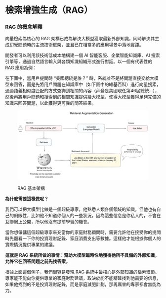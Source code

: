 # 檢索增強生成（RAG）

### RAG 的概念解釋

向量檢索為核心的 RAG 架構已成為解決大模型獲取最新外部知識，同時解決其生成幻覺問題時的主流技術框架，並且已在相當多的應用場景中落地實踐。

開發者可以利用該技術低成本地構建一個 AI 智能客服、企業智能知識庫、AI 搜索引擎等，通過自然語言輸入與各類知識組織形式進行對話。以一個有代表性的 RAG 應用為例：

在下圖中，當用戶提問時 “美國總統是誰？” 時，系統並不是將問題直接交給大模型來回答，而是先將用戶問題在知識庫中（如下圖中的維基百科）進行向量搜索，通過語義相似度匹配的方式查詢到相關的內容（拜登是美國現任第46屆總統…），然後再將用戶問題和搜索到的相關知識提供給大模型，使得大模型獲得足夠完備的知識來回答問題，以此獲得更可靠的問答結果。

<figure><img src="../../../.gitbook/assets/image (180).png" alt=""><figcaption><p>RAG 基本架構</p></figcaption></figure>

**為什麼需要這樣做呢？**

我們可以把大模型比做是一個超級專家，他熟悉人類各個領域的知識，但他也有自己的侷限性，比如他不知道你個人的一些狀況，因為這些信息是你私人的，不會在互聯網上公開，所以他沒有提前學習的機會。

當你想僱傭這個超級專家來充當你的家庭財務顧問時，需要允許他在接受你的提問時先翻看一下你的投資理財記錄、家庭消費支出等數據。這樣他才能根據你個人的實際情況提供專業的建議。

**這就是 RAG 系統所做的事情：幫助大模型臨時性地獲得他所不具備的外部知識，允許它在回答問題之前先找答案。**

根據上面這個例子，我們很容易發現 RAG 系統中最核心是外部知識的檢索環節。專家能不能向你提供專業的家庭財務建議，取決於能不能精確找到他需要的信息，如果他找到的不是投資理財記錄，而是家庭減肥計劃，那再厲害的專家都會無能為力。
